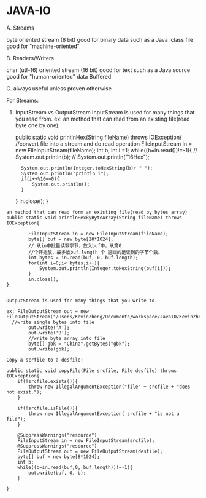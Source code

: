 # JAVA-IO

A. Streams

byte oriented stream (8 bit)
good for binary data such as a Java .class file
good for "machine-oriented"

B. Readers/Writers

char (utf-16) oriented stream (16 bit)
good for text such as a Java source
good for "human-oriented" data
Buffered

C. always useful unless proven otherwise

For Streams:
   1. InputStream vs OutputStream
    InputStream is used for many things that you read from.
    ex: an method that can read from an existing file(read byte one by one):
    
      public static void printlnHex(String fileName) throws IOException{
		//convert file into a stream and do read operation
		FileInputStream in = new FileInputStream(fileName);
		int b;
		int i =1;
		while((b=in.read())!=-1){
		//	System.out.println(b);
		//	System.out.println("16Hex");
			
			System.out.println(Integer.toHexString(b)+ " ");
			System.out.println("println i");
			if(i++%10==0){
				System.out.println();
			}
		}
		 in.close();
	}
	
	an method that can read form an existing file(read by bytes array)
	public static void printlnHexByByteArray(String fileName) throws IOException{
		
			FileInputStream in = new FileInputStream(fileName);
			byte[] buf = new byte[20*1024];
			// 从in中批量读取字节，放入buf中，从第0
			//个开始放，最多放buf.length 个 返回的是读到的字节个数。
			int bytes = in.read(buf, 0, buf.length);
			for(int i=0;i< bytes;i++){
				System.out.println(Integer.toHexString(buf[i]));
			}
			in.close();
	}
		

    OutputStream is used for many things that you write to.
    
    ex: FileOutputStream out = new FileOutputStream("/Users/KevinZheng/Documents/workspace/JavaIO/KevinZheng.txt");
      //write single bytes into file
			out.write('A');
			out.write('B');
			//write byte array into file
			byte[] gbk = "China".getBytes("gbk");
			out.write(gbk);
			
	Copy a scrfile to a desfile:
	
	public static void copyFile(File srcfile, File desfile) throws IOException{
		if(!srcfile.exists()){
			throw new IllegalArgumentException("file" + srcfile + "does not exist.");
		}
		
		if(!srcfile.isFile()){
			throw new IllegalArgumentException( srcfile + "is not a file");
		}
		
		@SuppressWarnings("resource")
		FileInputStream in = new FileInputStream(srcfile);
		@SuppressWarnings("resource")
		FileOutputStream out = new FileOutputStream(desfile);
		byte[] buf = new byte[8*1024];
		int b;
		while((b=in.read(buf,0, buf.length))!=-1){
			out.write(buf, 0, b);
		}
		
	}
